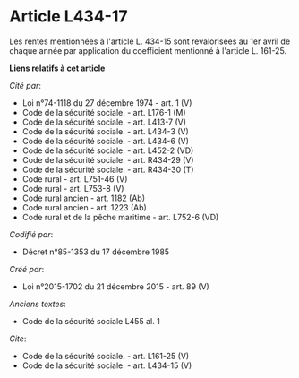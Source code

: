 # Article L434-17

Les rentes mentionnées à l'article L. 434-15 sont revalorisées au 1er avril de chaque année par application du coefficient
mentionné à l'article L. 161-25.

**Liens relatifs à cet article**

_Cité par_:

  - Loi n°74-1118 du 27 décembre 1974 - art. 1 (V)
  - Code de la sécurité sociale. - art. L176-1 (M)
  - Code de la sécurité sociale. - art. L413-7 (V)
  - Code de la sécurité sociale. - art. L434-3 (V)
  - Code de la sécurité sociale. - art. L434-6 (V)
  - Code de la sécurité sociale. - art. L452-2 (VD)
  - Code de la sécurité sociale. - art. R434-29 (V)
  - Code de la sécurité sociale. - art. R434-30 (T)
  - Code rural - art. L751-46 (V)
  - Code rural - art. L753-8 (V)
  - Code rural ancien - art. 1182 (Ab)
  - Code rural ancien - art. 1223 (Ab)
  - Code rural et de la pêche maritime - art. L752-6 (VD)

_Codifié par_:

  - Décret n°85-1353 du 17 décembre 1985

_Créé par_:

  - Loi n°2015-1702 du 21 décembre 2015 - art. 89 (V)

_Anciens textes_:

  - Code de la sécurité sociale L455 al. 1

_Cite_:

  - Code de la sécurité sociale. - art. L161-25 (V)
  - Code de la sécurité sociale. - art. L434-15 (V)
